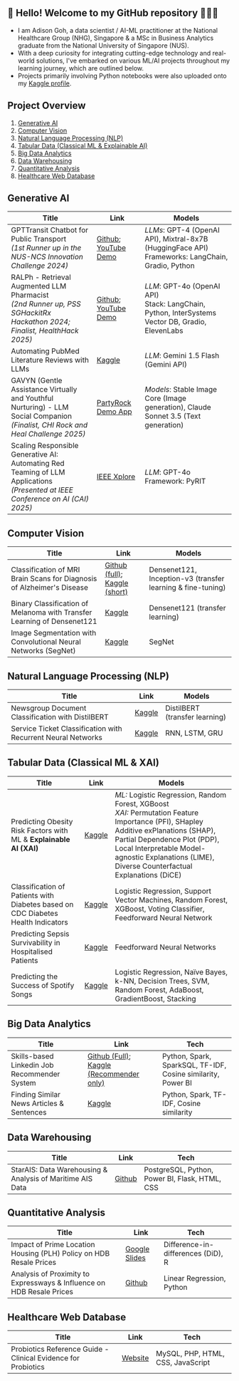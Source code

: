 ## 👋 Hello! Welcome to my GitHub repository 👨🏻‍💻

- I am Adison Goh, a data scientist / AI-ML practitioner at the National Healthcare Group (NHG), Singapore & a MSc in Business Analytics graduate from the National University of Singapore (NUS).
- With a deep curiosity for integrating cutting-edge technology and real-world solutions, I've embarked on various ML/AI projects throughout my learning journey, which are outlined below.
- Projects primarily involving Python notebooks were also uploaded onto my [Kaggle profile](https://www.kaggle.com/adisongoh/code).


## Project Overview
1. [Generative AI](#genai)
2. [Computer Vision](#computer-vision)
3. [Natural Language Processing (NLP)](#nlp)
4. [Tabular Data (Classical ML & Explainable AI)](#classicml)
5. [Big Data Analytics](#bigdata)
6. [Data Warehousing](#datawarehouse)
7. [Quantitative Analysis](#causal)
8. [Healthcare Web Database](#webdb)


<a name="genai"></a>
## Generative AI
| Title | Link | Models |
| --- | --- | --- |
| GPTTransit Chatbot for Public Transport<br>*(1st Runner up in the NUS-NCS Innovation Challenge 2024)* | [Github](https://github.com/Goh-DYA/MSBA-GPTTransit); [YouTube Demo](https://youtu.be/QmAEUj__Wk0?si=kXeMk0T_NFih1_yP) | *LLMs*: GPT-4 (OpenAI API), Mixtral-8x7B (HuggingFace API)<br>Frameworks: LangChain, Gradio, Python |
| RALPh - Retrieval Augmented LLM Pharmacist<br>*(2nd Runner up, PSS SGHackitRx Hackathon 2024; Finalist, HealthHack 2025)* | [Github](https://github.com/Goh-DYA/R-A-L-Ph); [YouTube Demo](https://youtu.be/DRovL0SJ8rg?si=Joe37nItaPo0rVbS&t=110) | *LLM*: GPT-4o (OpenAI API)<br>Stack: LangChain, Python, InterSystems Vector DB, Gradio, ElevenLabs |
| Automating PubMed Literature Reviews with LLMs | [Kaggle](https://www.kaggle.com/code/adisongoh/gemini-revolutionizing-lit-reviews-insights) | *LLM*: Gemini 1.5 Flash (Gemini API) |
| GAVYN (Gentle Assistance Virtually and Youthful Nurturing) - LLM Social Companion<br>*(Finalist, CHI Rock and Heal Challenge 2025)* | [PartyRock Demo App](https://partyrock.aws/u/cyberpharmacyfuturist/kWfzrD9Qc/GAVYN-Your-Social-Companion-Buddy-(v0.2)/snapshot/R6mzOHSH1) | *Models*: Stable Image Core (Image generation), Claude Sonnet 3.5 (Text generation) |
| Scaling Responsible Generative AI: Automating Red Teaming of LLM Applications<br>*(Presented at IEEE Conference on AI (CAI) 2025)* | [IEEE Xplore](https://ieeexplore.ieee.org/document/11050586) | *LLM*: GPT-4o<br>Framework: PyRIT |

<a name="computer-vision"></a>
## Computer Vision
| Title | Link | Models |
| --- | --- | --- |
| Classification of MRI Brain Scans for Diagnosis of Alzheimer's Disease | [Github (full)](https://github.com/Goh-DYA/MSBA-AlzhemierMRIClassification); [Kaggle (short)](https://www.kaggle.com/code/adisongoh/alzhemier-classification-with-pretrained-densenet) | Densenet121, Inception-v3 (transfer learning & fine-tuning) |
| Binary Classification of Melanoma with Transfer Learning of Densenet121 | [Kaggle](https://www.kaggle.com/code/adisongoh/binary-melanoma-classification-with-densenet-cnn) | Densenet121 (transfer learning) |
| Image Segmentation with Convolutional Neural Networks (SegNet) | [Kaggle](https://www.kaggle.com/code/adisongoh/clothing-image-segmentation-with-cnn-segnet) | SegNet |


<a name="nlp"></a>
## Natural Language Processing (NLP)
| Title | Link | Models |
| --- | --- | --- |
| Newsgroup Document Classification with DistilBERT | [Kaggle](https://www.kaggle.com/code/adisongoh/document-classification-with-distilbert) | DistilBERT (transfer learning) |
| Service Ticket Classification with Recurrent Neural Networks | [Kaggle](https://www.kaggle.com/code/adisongoh/it-ticket-classifier-rnn-cnn-bidirectional-gru) | RNN, LSTM, GRU |


<a name="classicml"></a>
## Tabular Data (Classical ML & XAI)
| Title | Link | Models |
| --- | --- | --- |
| Predicting Obesity Risk Factors with ML & **Explainable AI (XAI)** | [Kaggle](https://www.kaggle.com/code/adisongoh/obesity-risk-factors-with-explainable-ai-xai) | *ML:* Logistic Regression, Random Forest, XGBoost<br>*XAI:* Permutation Feature Importance (PFI), SHapley Additive exPlanations (SHAP), Partial Dependence Plot (PDP), Local Interpretable Model-agnostic Explanations (LIME), Diverse Counterfactual Explanations (DiCE) |
| Classification of Patients with Diabetes based on CDC Diabetes Health Indicators | [Kaggle](https://www.kaggle.com/code/adisongoh/binary-classification-of-patients-with-diabetes) | Logistic Regression, Support Vector Machines, Random Forest, XGBoost, Voting Classifier, Feedforward Neural Network |
| Predicting Sepsis Survivability in Hospitalised Patients | [Kaggle](https://www.kaggle.com/code/adisongoh/sepsis-survival-with-ff-neural-nets-kerastuner) | Feedforward Neural Networks |
| Predicting the Success of Spotify Songs | [Kaggle](https://www.kaggle.com/code/adisongoh/predicting-the-success-of-spotify-songs) | Logistic Regression, Naïve Bayes, k-NN, Decision Trees, SVM, Random Forest, AdaBoost, GradientBoost, Stacking |


<a name="bigdata"></a>
## Big Data Analytics
| Title | Link | Tech |
| --- | --- | --- |
| Skills-based Linkedin Job Recommender System | [Github (Full)](https://github.com/sajnisin/Job-Recommender-System/tree/main); [Kaggle (Recommender only)](https://www.kaggle.com/code/adisongoh/job-recommender-with-pyspark-cosine-similarity/notebook) | Python, Spark, SparkSQL, TF-IDF, Cosine similarity, Power BI |
| Finding Similar News Articles & Sentences | [Kaggle](https://www.kaggle.com/code/adisongoh/find-similar-articles-tf-idf-spark-dataframes) | Python, Spark, TF-IDF, Cosine similarity |


<a name="datawarehouse"></a>
## Data Warehousing
| Title | Link | Tech |
| --- | --- | --- |
| StarAIS: Data Warehousing & Analysis of Maritime AIS Data | [Github](https://github.com/Goh-DYA/MSBA-DataWarehousing-ShipAIS) | PostgreSQL, Python, Power BI, Flask, HTML, CSS |


<a name="causal"></a>
## Quantitative Analysis
| Title | Link | Tech |
| --- | --- | --- |
| Impact of Prime Location Housing (PLH) Policy on HDB Resale Prices | [Google Slides](https://drive.google.com/file/d/1oq_-tNvwiSPCL86UTZ_QC0-axR0HONR1/view?usp=sharing) | Difference-in-differences (DiD), R |
| Analysis of Proximity to Expressways & Influence on HDB Resale Prices | [Github](https://github.com/Goh-DYA/HDB-resale-highway) | Linear Regression, Python |


<a name="webdb"></a>
## Healthcare Web Database
| Title | Link | Tech |
| --- | --- | --- |
| Probiotics Reference Guide - Clinical Evidence for Probiotics | [Website](https://dhd.digihealthdojo.com/probioticdb/index.php) | MySQL, PHP, HTML, CSS, JavaScript |

